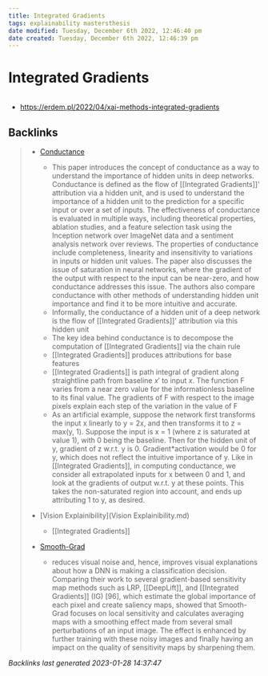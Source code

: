 ```yaml
---
title: Integrated Gradients
tags: explainability mastersthesis 
date modified: Tuesday, December 6th 2022, 12:46:40 pm
date created: Tuesday, December 6th 2022, 12:46:39 pm
---
```


# Integrated Gradients
```toc
```
- https://erdem.pl/2022/04/xai-methods-integrated-gradients


## Backlinks

> - [Conductance](Conductance.md)
>   - This paper introduces the concept of conductance as a way to understand the importance of hidden units in deep networks. Conductance is defined as the flow of [[Integrated Gradients]]' attribution via a hidden unit, and is used to understand the importance of a hidden unit to the prediction for a specific input or over a set of inputs. The effectiveness of conductance is evaluated in multiple ways, including theoretical properties, ablation studies, and a feature selection task using the Inception network over ImageNet data and a sentiment analysis network over reviews. The properties of conductance include completeness, linearity and insensitivity to variations in inputs or hidden unit values. The paper also discusses the issue of saturation in neural networks, where the gradient of the output with respect to the input can be near-zero, and how conductance addresses this issue. The authors also compare conductance with other methods of understanding hidden unit importance and find it to be more intuitive and accurate.
>   - Informally, the conductance of a hidden unit of a deep network is the flow of [[Integrated Gradients]]' attribution via this hidden unit
>   - The key idea behind conductance is to decompose the computation of [[Integrated Gradients]] via the chain rule
>   - [[Integrated Gradients]] produces attributions for base features
>   - [[Integrated Gradients]] is path integral of gradient along straightline path from baseline $x'$ to input $x$. The function F varies from a near zero value for the informationless baseline to its final value. The gradients of F with respect to the image pixels explain each step of the variation in the value of F
>   - As an artificial example, suppose the network first transforms the input x linearly to y = 2x, and then transforms it to z = max(y, 1). Suppose the input is x = 1 (where z is saturated at value 1), with 0 being the baseline. Then for the hidden unit of y, gradient of z w.r.t. y is 0. Gradient\*activation would be 0 for y, which does not reflect the intuitive importance of y. Like in [[Integrated Gradients]], in computing conductance, we consider all extrapolated inputs for x between 0 and 1, and look at the gradients of output w.r.t. y at these points. This takes the non-saturated region into account, and ends up attributing 1 to y, as desired.
>    
> - [Vision Explainibility](Vision Explainibility.md)
>   - [[Integrated Gradients]]
>    
> - [Smooth-Grad](Smooth-Grad.md)
>   - reduces visual noise and, hence, improves visual explanations about how a DNN is making a classification decision. Comparing their work to several gradient-based sensitivity map methods such as LRP, [[DeepLift]], and [[Integrated Gradients]] (IG) [96], which estimate the global importance of each pixel and create saliency maps, showed that Smooth-Grad focuses on local sensitivity and calculates averaging maps with a smoothing effect made from several small perturbations of an input image. The effect is enhanced by further training with these noisy images and finally having an impact on the quality of sensitivity maps by sharpening them.

_Backlinks last generated 2023-01-28 14:37:47_
